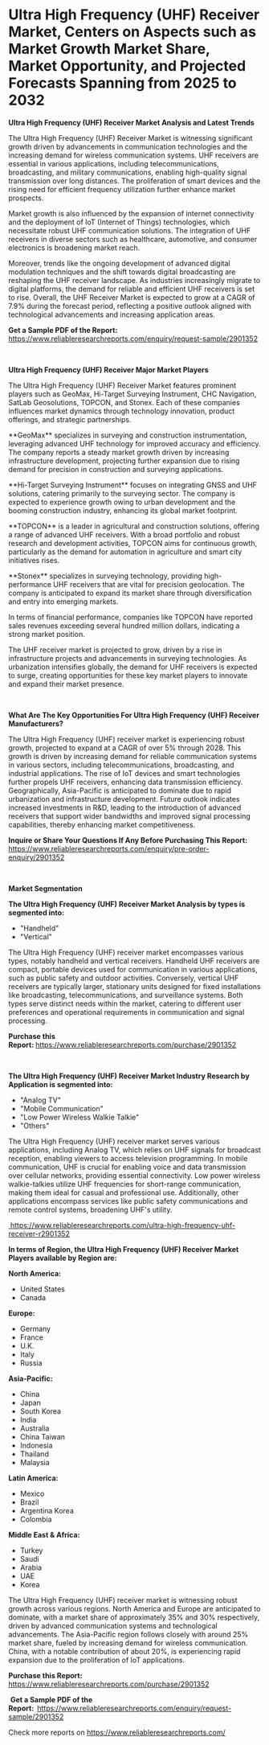 <p><h1>Ultra High Frequency (UHF) Receiver Market, Centers on Aspects such as Market Growth Market Share, Market Opportunity, and Projected Forecasts Spanning from 2025 to 2032</h1></p><p><strong>Ultra High Frequency (UHF) Receiver Market Analysis and Latest Trends</strong></p>
<p><p>The Ultra High Frequency (UHF) Receiver Market is witnessing significant growth driven by advancements in communication technologies and the increasing demand for wireless communication systems. UHF receivers are essential in various applications, including telecommunications, broadcasting, and military communications, enabling high-quality signal transmission over long distances. The proliferation of smart devices and the rising need for efficient frequency utilization further enhance market prospects.</p><p>Market growth is also influenced by the expansion of internet connectivity and the deployment of IoT (Internet of Things) technologies, which necessitate robust UHF communication solutions. The integration of UHF receivers in diverse sectors such as healthcare, automotive, and consumer electronics is broadening market reach.</p><p>Moreover, trends like the ongoing development of advanced digital modulation techniques and the shift towards digital broadcasting are reshaping the UHF receiver landscape. As industries increasingly migrate to digital platforms, the demand for reliable and efficient UHF receivers is set to rise. Overall, the UHF Receiver Market is expected to grow at a CAGR of 7.9% during the forecast period, reflecting a positive outlook aligned with technological advancements and increasing application areas.</p></p>
<p><strong>Get a Sample PDF of the Report:&nbsp;</strong> <a href="https://www.reliableresearchreports.com/enquiry/request-sample/2901352?utm_campaign=2395&utm_medium=2&utm_source=Github&utm_content=ia&utm_term=16032025&utm_id=ultra-high-frequency-uhf-receiver">https://www.reliableresearchreports.com/enquiry/request-sample/2901352</a></p>
<p>&nbsp;</p>
<p><strong>Ultra High Frequency (UHF) Receiver Major Market Players</strong></p>
<p><p>The Ultra High Frequency (UHF) Receiver Market features prominent players such as GeoMax, Hi-Target Surveying Instrument, CHC Navigation, SatLab Geosolutions, TOPCON, and Stonex. Each of these companies influences market dynamics through technology innovation, product offerings, and strategic partnerships.</p><p>**GeoMax** specializes in surveying and construction instrumentation, leveraging advanced UHF technology for improved accuracy and efficiency. The company reports a steady market growth driven by increasing infrastructure development, projecting further expansion due to rising demand for precision in construction and surveying applications.</p><p>**Hi-Target Surveying Instrument** focuses on integrating GNSS and UHF solutions, catering primarily to the surveying sector. The company is expected to experience growth owing to urban development and the booming construction industry, enhancing its global market footprint.</p><p>**TOPCON** is a leader in agricultural and construction solutions, offering a range of advanced UHF receivers. With a broad portfolio and robust research and development activities, TOPCON aims for continuous growth, particularly as the demand for automation in agriculture and smart city initiatives rises.</p><p>**Stonex** specializes in surveying technology, providing high-performance UHF receivers that are vital for precision geolocation. The company is anticipated to expand its market share through diversification and entry into emerging markets.</p><p>In terms of financial performance, companies like TOPCON have reported sales revenues exceeding several hundred million dollars, indicating a strong market position.</p><p>The UHF receiver market is projected to grow, driven by a rise in infrastructure projects and advancements in surveying technologies. As urbanization intensifies globally, the demand for UHF receivers is expected to surge, creating opportunities for these key market players to innovate and expand their market presence.</p></p>
<p>&nbsp;</p>
<p><strong>What Are The Key Opportunities For Ultra High Frequency (UHF) Receiver Manufacturers?</strong></p>
<p><p>The Ultra High Frequency (UHF) receiver market is experiencing robust growth, projected to expand at a CAGR of over 5% through 2028. This growth is driven by increasing demand for reliable communication systems in various sectors, including telecommunications, broadcasting, and industrial applications. The rise of IoT devices and smart technologies further propels UHF receivers, enhancing data transmission efficiency. Geographically, Asia-Pacific is anticipated to dominate due to rapid urbanization and infrastructure development. Future outlook indicates increased investments in R&D, leading to the introduction of advanced receivers that support wider bandwidths and improved signal processing capabilities, thereby enhancing market competitiveness.</p></p>
<p><strong>Inquire or Share Your Questions If Any Before Purchasing This Report:</strong> <a href="https://www.reliableresearchreports.com/enquiry/pre-order-enquiry/2901352?utm_campaign=2395&utm_medium=2&utm_source=Github&utm_content=ia&utm_term=16032025&utm_id=ultra-high-frequency-uhf-receiver">https://www.reliableresearchreports.com/enquiry/pre-order-enquiry/2901352</a></p>
<p>&nbsp;</p>
<p><strong>Market Segmentation</strong></p>
<p><strong>The Ultra High Frequency (UHF) Receiver Market Analysis by types is segmented into:</strong></p>
<p><ul><li>"Handheld"</li><li>"Vertical"</li></ul></p>
<p><p>The Ultra High Frequency (UHF) receiver market encompasses various types, notably handheld and vertical receivers. Handheld UHF receivers are compact, portable devices used for communication in various applications, such as public safety and outdoor activities. Conversely, vertical UHF receivers are typically larger, stationary units designed for fixed installations like broadcasting, telecommunications, and surveillance systems. Both types serve distinct needs within the market, catering to different user preferences and operational requirements in communication and signal processing.</p></p>
<p><strong>Purchase this Report:&nbsp;</strong><a href="https://www.reliableresearchreports.com/purchase/2901352?utm_campaign=2395&utm_medium=2&utm_source=Github&utm_content=ia&utm_term=16032025&utm_id=ultra-high-frequency-uhf-receiver">https://www.reliableresearchreports.com/purchase/2901352</a></p>
<p>&nbsp;</p>
<p><strong>The Ultra High Frequency (UHF) Receiver Market Industry Research by Application is segmented into:</strong></p>
<p><ul><li>"Analog TV"</li><li>"Mobile Communication"</li><li>"Low Power Wireless Walkie Talkie"</li><li>"Others"</li></ul></p>
<p><p>The Ultra High Frequency (UHF) receiver market serves various applications, including Analog TV, which relies on UHF signals for broadcast reception, enabling viewers to access television programming. In mobile communication, UHF is crucial for enabling voice and data transmission over cellular networks, providing essential connectivity. Low power wireless walkie-talkies utilize UHF frequencies for short-range communication, making them ideal for casual and professional use. Additionally, other applications encompass services like public safety communications and remote control systems, broadening UHF's utility.</p></p>
<p><a href="https://www.reliableresearchreports.com/ultra-high-frequency-uhf-receiver-r2901352?utm_campaign=2395&utm_medium=2&utm_source=Github&utm_content=ia&utm_term=16032025&utm_id=ultra-high-frequency-uhf-receiver">&nbsp;https://www.reliableresearchreports.com/ultra-high-frequency-uhf-receiver-r2901352</a></p>
<p><strong>In terms of Region, the Ultra High Frequency (UHF) Receiver Market Players available by Region are:</strong></p>
<p>
    <p> <strong> North America: </strong>
        <ul>
            <li>United States</li>
            <li>Canada</li>
        </ul>
        </p> 
    <p> <strong> Europe: </strong>
        <ul>
            <li>Germany</li>
            <li>France</li>
            <li>U.K.</li>
            <li>Italy</li>
            <li>Russia</li>
        </ul>
        </p> 
    <p> <strong> Asia-Pacific: </strong>
        <ul>
            <li>China</li>
            <li>Japan</li>
            <li>South Korea</li>
            <li>India</li>
            <li>Australia</li>
            <li>China Taiwan</li>
            <li>Indonesia</li>
            <li>Thailand</li>
            <li>Malaysia</li>
        </ul>
        </p> 
    <p> <strong> Latin America: </strong>
        <ul>
            <li>Mexico</li>
            <li>Brazil</li>
            <li>Argentina Korea</li>
            <li>Colombia</li>
        </ul>
        </p> 
    <p> <strong> Middle East & Africa: </strong>
        <ul>
            <li>Turkey</li>
            <li>Saudi</li>
            <li>Arabia</li>
            <li>UAE</li>
            <li>Korea</li>
        </ul>
    </p>
    </p>
<p><p>The Ultra High Frequency (UHF) receiver market is witnessing robust growth across various regions. North America and Europe are anticipated to dominate, with a market share of approximately 35% and 30% respectively, driven by advanced communication systems and technological advancements. The Asia-Pacific region follows closely with around 25% market share, fueled by increasing demand for wireless communication. China, with a notable contribution of about 20%, is experiencing rapid expansion due to the proliferation of IoT applications.</p></p>
<p><strong>Purchase this Report: </strong><a href="https://www.reliableresearchreports.com/purchase/2901352?utm_campaign=2395&utm_medium=2&utm_source=Github&utm_content=ia&utm_term=16032025&utm_id=ultra-high-frequency-uhf-receiver">https://www.reliableresearchreports.com/purchase/2901352</a></p>
<p>&nbsp;<strong>Get a Sample PDF of the Report:&nbsp;&nbsp;</strong><a href="https://www.reliableresearchreports.com/enquiry/request-sample/2901352?utm_campaign=2395&utm_medium=2&utm_source=Github&utm_content=ia&utm_term=16032025&utm_id=ultra-high-frequency-uhf-receiver">https://www.reliableresearchreports.com/enquiry/request-sample/2901352</a></p>
<p><strong></strong></p>
<p>Check more reports on <a href="https://www.reliableresearchreports.com/?utm_campaign=2395&utm_medium=2&utm_source=Github&utm_content=ia&utm_term=16032025&utm_id=ultra-high-frequency-uhf-receiver">https://www.reliableresearchreports.com/</a></p>